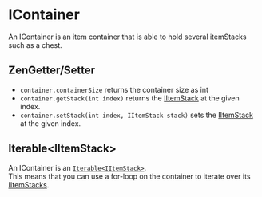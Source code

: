 # IContainer

An IContainer is an item container that is able to hold several itemStacks such as a chest.

## ZenGetter/Setter

- `container.containerSize` returns the container size as int
- `container.getStack(int index)` returns the [IItemStack](/Vanilla/Items/IItemStack) at the given index.
- `container.setStack(int index, IItemStack stack)` sets the [IItemStack](/Vanilla/Items/IItemStack) at the given index.

## Iterable<IItemStack\>

An IContainer is an [`Iterable<IItemStack>`](/Vanilla/Items/IItemStack).  
This means that you can use a for-loop on the container to iterate over its [IItemStacks](/Vanilla/Items/IItemStack).
